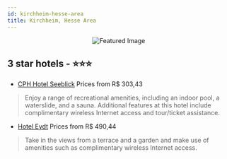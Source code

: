 ```yaml
---
id: kirchheim-hesse-area
title: Kirchheim, Hesse Area
---
```


<center><img src="https://i.travelapi.com/hotels/9000000/8460000/8458700/8458610/3bbd1a8e_b.jpg" alt="Featured Image" /></center>


##  3 star hotels - ⭐️⭐️⭐️

-    [CPH Hotel Seeblick](https://us.hurb.com/hotels/kirchheim/cph-hotel-seeblick-JNP-JP830781?cmp=18055) Prices from R$ 303,43
   > Enjoy a range of recreational amenities, including an indoor pool, a waterslide, and a sauna. Additional features at this hotel include complimentary wireless Internet access and tour/ticket assistance.
-    [Hotel Eydt](https://us.hurb.com/hotels/kirchheim/hotel-eydt-JNP-JP388892?cmp=18055) Prices from R$ 490,44
   > Take in the views from a terrace and a garden and make use of amenities such as complimentary wireless Internet access.
